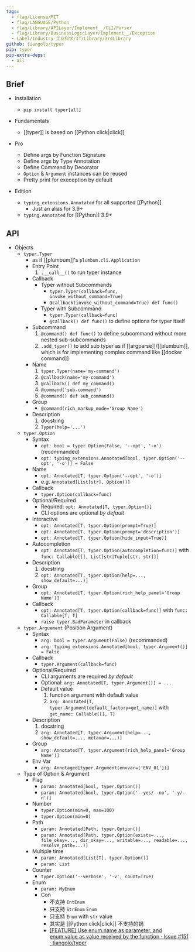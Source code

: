```yaml
---
tags:
  - flag/License/MIT
  - flag/LANGUAGE/Python
  - flag/Library/APILayer/Implement__/CLI/Parser
  - flag/Library/BusinessLogicLayer/Implement__/Exception
  - Label/Industry-工业科学/IT/Library/3rdLibrary
github: tiangolo/typer
pip: typer
pip-extra-deps:
  - all
---
```


## Brief

- Installation
    - `pip install typer[all]`

- Fundamentals
    - [[typer]] is based on [[Python click|click]]

- Pro
    - Define args by Function Signature
    - Define args by Type Annotation
    - Define Command by Decorator
    - `Option` & `Argument` instances can be reused
    - Pretty print for exeception by default

- Edition
    - `typing_extensions.Annotated` for all supported [[Python]]
        - Just an alias for 3.9+
    - `typing.Annotated` for [[Python]] 3.9+

## API

- Objects
    - `typer.Typer`
        - as if [[plumbum]]'s `plumbum.cli.Application`
        - Entry Point
            1. `.__call__()` to run typer instance
        - Callback
            - Typer without Subcommands
                - `typer.Typer(callback=func, invoke_without_command=True)`
                - `@callback(invoke_without_command=True) def func()`
            - Typer with Subcommand
                - `typer.Typer(callback=func)`
                - `@callback() def func()` to define options for typer itself
        - Subcommand
            1. `@command() def func()` to define subcommand without more nested sub-subcommands
            3. `.add_typer()` to add sub typer as if [[argparse]]/[[plumbum]], which is for implementing complex command like [[docker command]]
        - Name
            1. `typer.Typer(name='my-command')`
            2. `@callback(name='my-command')`
            3. `@callback() def my_command()`
            4. `@command('sub-command')`
            5. `@command() def sub_command()`
        - Group
            - `@command(rich_markup_mode='Group Name')`
        - Description
            1. docstring
            2. `Typer(help='...')`
    - `typer.Option`
        - Syntax
            - `opt: bool = typer.Option(False, '--opt', '-o')` (recommanded)
            - `opt: typing_extensions.Annotated[bool, typer.Option('--opt', '-o')] = False`
        - Name
            - `opt: Annotated[T, typer.Option('--opt', '-o')]`
            - e.g. `Annotated[List[str], Option()]`
        - Callback
            - `typer.Option(callback=func)`
        - Optional/Required
            - Required: `opt: Annotated[T, typer.Option()]`
            - CLI options are optional _by default_
        - Interactive
            - `opt: Annotated[T, typer.Option(prompt=True)]`
            - `opt: Annotated[T, typer.Option(prompt='description')]`
            - `opt: Annotated[T, typer.Option(hide_input=True)]`
        - Autocompletion
            - `opt: Annotated[T, typer.Option(autocompletion=func)]` with `func: Callable[[], List[str|Tuple[str, str]]]`
        - Description
            1. docstring
            2. `opt: Annotated[T, typer.Option(help=..., show_default=...)]`
        - Group
            - `opt: Annotated[T, typer.Option(rich_help_panel='Group Name')]`
        - Callback
            - `opt: Annotated[T, typer.Option(callback=func)]` with `func: Callable[T, T]`
            - `raise typer.BadParameter` in callback
    - `typer.Arguement` (Position Argument)
        - Syntax
            - `arg: bool = typer.Argument(False)` (recommanded)
            - `arg: typing_extensions.Annotated[bool, typer.Argument()] = False`
        - Callback
            - `typer.Argument(callback=func)`
        - Optional/Required
            - CLI arguments are required _by default_
            - Optional: `arg: Annotated[T, typer.Argument()] = ...`
            - Default value
                1. function argument with default value
                2. `arg: Annotated[T, typer.Argument(default_factory=get_name)]` with `get_name: Callable[[], T]`
        - Description
            1. docstring
            2. `arg: Annotated[T, typer.Argument(help=..., show_default=..., metavar=...)]`
        - Group
            - `arg: Annotated[T, typer.Argument(rich_help_panel='Group Name')]`
        - Env Var
            - `arg: Annotaged[typer.Argument(envvar=['ENV_01'])]`
    - Type of Option & Argument
        - Flag
            - `param: Annotated[bool, typer.Option()]`
            - `param: Annotated[bool, typer.Option('--yes/--no', '-y/-n')]`
        - Number
            - `typer.Option(min=0, max=100)`
            - `typer.Option(min=0)`
        - Path
            - `param: Annotated[Path, typer.Option()]`
            - `param: Annotated[Path, typer.Option(exists=..., file_okay=..., dir_okay=..., writable=..., readable=..., resolve_path=...)]`
        - Multiple time
            - `param: Annotated[List[T], typer.Option()]`
            - `param: List`
        - Counter
            - `typer.Option('--verbose', '-v', count=True)`
        - Enum
            - `param: MyEnum`
            - Con
                - 不支持 `IntEnum`
                - 只支持 `StrEnum` `Enum`
                - 只支持 `Enum` with `str` value
                - 其实是 [[Python click|click]] 不支持的锅
                - [[FEATURE] Use enum.name as parameter, and enum.value as value received by the function · Issue #151 · tiangolo/typer](https://github.com/tiangolo/typer/issues/151)
